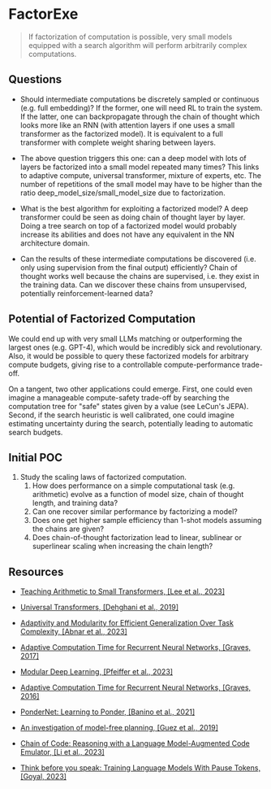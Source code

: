 # FactorExe

> If factorization of computation is possible, very small models equipped with a search algorithm will perform arbitrarily complex computations.

## Questions

- Should intermediate computations be discretely sampled or continuous (e.g. full embedding)? If the former, one will need RL to train the system. If the latter, one can backpropagate through the chain of thought which looks more like an RNN (with attention layers if one uses a small transformer as the factorized model). It is equivalent to a full transformer with complete weight sharing between layers.

- The above question triggers this one: can a deep model with lots of layers be factorized into a small model repeated many times? This links to adaptive compute, universal transformer, mixture of experts, etc. The number of repetitions of the small model may have to be higher than the ratio deep_model_size/small_model_size due to factorization.

- What is the best algorithm for exploiting a factorized model? A deep transformer could be seen as doing chain of thought layer by layer. Doing a tree search on top of a factorized model would probably increase its abilities and does not have any equivalent in the NN architecture domain.

- Can the results of these intermediate computations be discovered (i.e. only using supervision from the final output) efficiently? Chain of thought works well because the chains are supervised, i.e. they exist in the training data. Can we discover these chains from unsupervised, potentially reinforcement-learned data?

## Potential of Factorized Computation

We could end up with very small LLMs matching or outperforming the largest ones (e.g. GPT-4), which would be incredibly sick and revolutionary. Also, it would be possible to query these factorized models for arbitrary compute budgets, giving rise to a controllable compute-performance trade-off.

On a tangent, two other applications could emerge. First, one could even imagine a manageable compute-safety trade-off by searching the computation tree for "safe" states given by a value (see LeCun's JEPA). Second, if the search heuristic is well calibrated, one could imagine estimating uncertainty during the search, potentially leading to automatic search budgets.

## Initial POC

1. Study the scaling laws of factorized computation.
    1. How does performance on a simple computational task (e.g. arithmetic) evolve as a function of model size, chain of thought length, and training data?
    2. Can one recover similar performance by factorizing a model?
    3. Does one get higher sample efficiency than 1-shot models assuming the chains are given?
    4. Does chain-of-thought factorization lead to linear, sublinear or superlinear scaling when increasing the chain length?

## Resources

- [Teaching Arithmetic to Small Transformers, [Lee et al., 2023]](https://arxiv.org/abs/2307.03381)

- [Universal Transformers, [Dehghani et al., 2019]](https://arxiv.org/abs/1807.03819)

- [Adaptivity and Modularity for Efficient Generalization Over Task Complexity, [Abnar et al., 2023]](https://arxiv.org/abs/2310.08866)

- [Adaptive Computation Time for Recurrent Neural Networks, [Graves, 2017]](https://arxiv.org/abs/1603.08983)

- [Modular Deep Learning, [Pfeiffer et al., 2023]](https://arxiv.org/abs/2302.11529)

- [Adaptive Computation Time for Recurrent Neural Networks, [Graves, 2016]](https://arxiv.org/abs/1603.08983)

- [PonderNet: Learning to Ponder, [Banino et al., 2021]](https://arxiv.org/abs/2107.05407)

- [An investigation of model-free planning, [Guez et al., 2019]](https://arxiv.org/abs/1901.03559)

- [Chain of Code: Reasoning with a Language Model-Augmented Code Emulator, [Li et al., 2023]](https://arxiv.org/abs/2312.04474)

- [Think before you speak: Training Language Models With Pause Tokens, [Goyal, 2023]](https://arxiv.org/abs/2310.02226)
